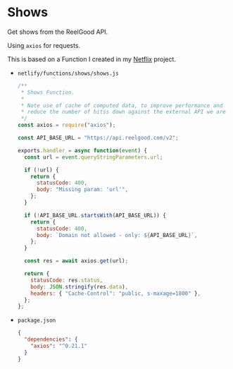 # Shows

Get shows from the ReelGood API.

Using `axios` for requests.

This is based on a Function I created in my [Netflix](https://github.com/MichaelCurrin/netflix-assistant/tree/master/functions) project.

- `netlify/functions/shows/shows.js`
    ```javascript
    /**
     * Shows Function.
     *
     * Note use of cache of computed data, to improve performance and
     * reduce the number of hitss down against the external API we are consuming.
     */
    const axios = require("axios");

    const API_BASE_URL = "https://api.reelgood.com/v2";

    exports.handler = async function(event) {
      const url = event.queryStringParameters.url;

      if (!url) {
        return {
          statusCode: 400,
          body: "Missing param: 'url'",
        };
      }

      if (!API_BASE_URL.startsWith(API_BASE_URL)) {
        return {
          statusCode: 400,
          body: `Domain not allowed - only: ${API_BASE_URL}`,
        };
      }

      const res = await axios.get(url);

      return {
        statusCode: res.status,
        body: JSON.stringify(res.data),
        headers: { "Cache-Control": "public, s-maxage=1800" },
      };
    };
    ```
- `package.json`
    ```json
    {
      "dependencies": {
        "axios": "^0.21.1"
      }
    }
    ```
    
